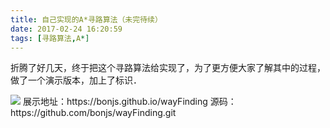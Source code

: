 ```yaml
---
title: 自己实现的A*寻路算法（未完待续）
date: 2017-02-24 16:20:59
tags: [寻路算法,A*]
---
```

折腾了好几天，终于把这个寻路算法给实现了，为了更方便大家了解其中的过程，做了一个演示版本，加上了标识．

<img src="/image/wayFinding.gif">
展示地址：https://bonjs.github.io/wayFinding
源码：https://github.com/bonjs/wayFinding.git